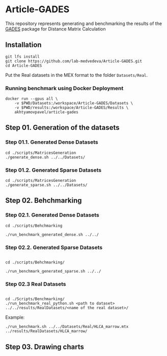 # Article-GADES

This repository represents generating and benchmarking the results of the [GADES](https://github.com/lab-medvedeva/GADES-main) package for Distance Matrix Calculation

## Installation

```shell
git lfs install
git clone https://github.com/lab-medvedeva/Article-GADES.git
cd Article-GADES
```

Put the Real datasets in the MEX format to the folder `Datasets/Real`.

### Running benchmark using Docker Deployment
```shell
docker run --gpus all \
    -v $PWD/Datasets:/workspace/Article-GADES/Datasets \
    -v $PWD/results:/workspace/Article-GADES/Results \
    akhtyamovpavel/article-gades 
```

## Step 01. Generation of the datasets

### Step 01.1. Generated Dense Datasets

```shell
cd ./scripts/MatricesGeneration
./generate_dense.sh ../../Datasets/
```

### Step 01.2. Generated Sparse Datasets

```shell
cd ./scripts/MatricesGeneration
./generate_sparse.sh ../../Datasets/
```

## Step 02. Behchmarking

### Step 02.1. Generated Dense Datasets
```shell
cd ./scripts/Behchmarking

./run_benchmark_generated_dense.sh ../../
```

### Step 02.2. Generated Sparse Datasets

```shell

cd ./scripts/Behchmarking/

./run_benchmark_generated_sparse.sh ../../
```

### Step 02.3 Real Datasets
```shell

cd ./Scripts/Benchmarking/
./run_benchmark_real_python.sh <path to dataset> ../../results/RealDatasets/<name of the real dataset>/
```

Example:
```shell
./run_benchmark.sh ../../Datasets/Real/HLCA_marrow.mtx ../results/RealDatasets/HLCA_marrow/
```


## Step 03. Drawing charts


